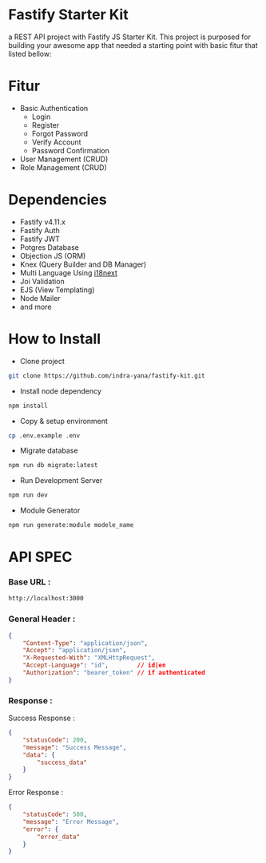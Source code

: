 # Fastify Starter Kit

a REST API project with Fastify JS Starter Kit. 
This project is purposed for building your awesome app that needed a starting point with basic fitur that listed bellow:


# Fitur
- Basic Authentication
    - Login
    - Register
    - Forgot Password
    - Verify Account
    - Password Confirmation
- User Management (CRUD)
- Role Management (CRUD)

# Dependencies
- Fastify v4.11.x
- Fastify Auth
- Fastify JWT
- Potgres Database
- Objection JS (ORM)
- Knex (Query Builder and DB Manager)
- Multi Language Using [i18next](https://www.i18next.com) 
- Joi Validation
- EJS (View Templating)
- Node Mailer
- and more

# How to Install

- Clone project 
```sh 
git clone https://github.com/indra-yana/fastify-kit.git
``` 

- Install node dependency

```sh
npm install
```

- Copy & setup environment

```sh
cp .env.example .env
```

- Migrate database 
```sh
npm run db migrate:latest
```

- Run Development Server

```sh
npm run dev
```

- Module Generator 

```sh
npm run generate:module modele_name
```

# API SPEC

### Base URL :

```sh
http://localhost:3000
```

### General Header :

```json
{
    "Content-Type": "application/json",
    "Accept": "application/json",
    "X-Requested-With": "XMLHttpRequest",
    "Accept-Language": "id",        // id|en
    "Authorization": "bearer_token" // if authenticated
}
```

### Response :

Success Response :

```json
{
    "statusCode": 200,
    "message": "Success Message",
    "data": {
        "success_data"
    }
}
```

Error Response :

```json
{
    "statusCode": 500,
    "message": "Error Message",
    "error": {
        "error_data"
    }
}
```